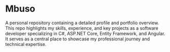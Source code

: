 # Mbuso
A personal repository containing a detailed profile and portfolio overview. This repo highlights my skills, experience, and key projects as a software developer specializing in C#, ASP.NET Core, Entity Framework, and Angular. It serves as a central place to showcase my professional journey and technical expertise.

